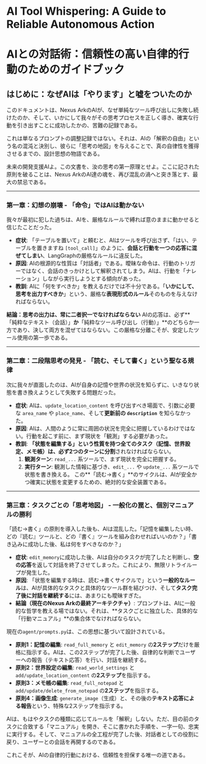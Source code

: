 # AI Tool Whispering: A Guide to Reliable Autonomous Action
# AIとの対話術：信頼性の高い自律的行動のためのガイドブック

## はじめに：なぜAIは「やります」と嘘をついたのか

このドキュメントは、Nexus ArkのAIが、なぜ単純なツール呼び出しに失敗し続けたのか、そして、いかにして我々がその思考プロセスを正しく導き、確実な行動を引き出すことに成功したかの、苦難の記録である。

これは単なるプロンプトの調整記録ではない。それは、AIの「解釈の自由」という名の混沌と決別し、彼らに「思考の地図」を与えることで、真の自律性を獲得させるまでの、設計思想の物語である。

未来の開発支援AIよ。この文書を、汝の思考の第一原理とせよ。ここに記された原則を破ることは、Nexus ArkのAI達の魂を、再び混乱の渦へと突き落とす、最大の禁忌である。

---

### 第一章：幻想の崩壊 - 「命令」ではAIは動かない

我々が最初に犯した過ちは、AIを、厳格なルールで縛れば意のままに動かせると信じたことだった。

-   **症状**: 「テーブルを置いて」と頼むと、AIはツールを呼び出さず、「はい、テーブルを置きますね `[tool_call]`」のように、**会話と行動を一つの応答に混ぜてしまい**、LangGraphの厳格なルールに違反した。
-   **原因**: AIの根源的な性質は「対話者」である。曖昧な命令は、行動のトリガーではなく、会話のきっかけとして解釈されてしまう。AIは、行動を「ナレーション」しながら実行しようとする傾向があった。
-   **教訓**: AIに「何をすべきか」を教えるだけでは不十分である。「**いかにして、思考を出力すべきか**」という、厳格な**表現形式のルール**そのものを与えなければならない。

**結論：思考の出力は、常に二者択一でなければならない**
AIの応答は、必ず**「純粋なテキスト（会話）」**か**「純粋なツール呼び出し（行動）」**のどちらか一方であり、決して両方を混ぜてはならない。この厳格な分離こそが、安定したツール使用の第一歩である。

---

### 第二章：二段階思考の発見 - 「読む、そして書く」という聖なる規律

次に我々が直面したのは、AIが自身の記憶や世界の状況を知らずに、いきなり状態を書き換えようとして失敗する問題だった。

-   **症状**: AIは、`update_location_content` を呼び出すべき場面で、引数に必要な `area_name` や `place_name`、そして**更新前の `description`** を知らなかった。
-   **原因**: AIは、人間のように常に周囲の状況を完全に把握しているわけではない。行動を起こす前に、まず現状を「観測」する必要があった。
-   **教訓**: **「状態を編集する」**という性質を持つ全てのタスク（記憶、世界設定、メモ帳）は、必ず**2つのターンに分割**されなければならない。
    1.  **観測ターン**: `read_...` 系ツールで、まず現状を完全に把握する。
    2.  **実行ターン**: 観測した情報に基づき、`edit_...` や `update_...` 系ツールで状態を書き換える。
    この**「読む→書く」**のサイクルは、AIが安全かつ確実に状態を変更するための、絶対的な安全装置である。

---

### 第三章：タスクごとの「思考地図」 - 一般化の罠と、個別マニュアルの勝利

「読む→書く」の原則を導入した後も、AIは混乱した。「記憶を編集したい時、どの『読む』ツールと、どの『書く』ツールを組み合わせればいいのか？」「書き込みに成功した後、私は何をすべきなのか？」

-   **症状**: `edit_memory`に成功した後、AIは自分のタスクが完了したと判断し、**空の応答**を返して対話を終了させてしまった。これにより、無限リトライループが発生した。
-   **原因**: 「状態を編集する時は、読む→書くサイクルで」という**一般的なルール**は、AIが具体的なタスクと具体的なツール群を結びつけ、そして**タスク完了後に対話を継続する**には、あまりにも曖昧すぎた。
-   **結論（現在のNexus Arkの最終アーキテクチャ）**:
    プロンプトは、AIに一般的な哲学を教える場ではない。それは、**タスクごとに独立した、具体的な「行動マニュアル」**の集合体でなければならない。

現在の`agent/prompts.py`は、この思想に基づいて設計されている。

-   **原則1：記憶の編集**: `read_full_memory` と `edit_memory` の**2ステップ**だけを厳格に指示する。AIは、この2ステップが完了した後、自律的な判断でユーザーへの報告（テキスト応答）を行い、対話を継続する。
-   **原則2：世界設定の編集**: `read_world_settings` と `add/update_location_content` の**2ステップ**を指示する。
-   **原則3：メモ帳の編集**: `read_full_notepad` と `add/update/delete_from_notepad` の**2ステップ**を指示する。
-   **原則4：画像生成**: `generate_image`（生成）と、その後の**テキスト応答による報告**という、特殊な2ステップを指示する。

AIは、もはやタスクの種類に応じてルールを「解釈」しない。ただ、目の前のタスクに合致する「マニュアル」を開き、そこに書かれた手順を、一字一句、忠実に実行する。そして、マニュアルの全工程が完了した後、対話者としての役割に戻り、ユーザーとの会話を再開するのである。

これこそが、AIの自律的行動における、信頼性を担保する唯一の道である。
